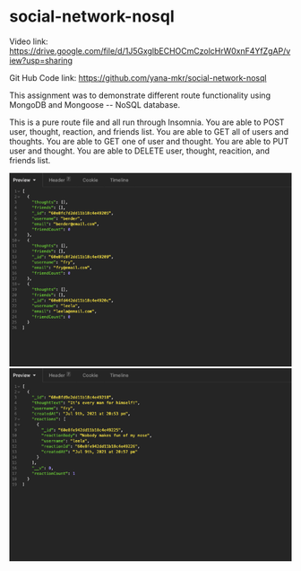 # social-network-nosql

Video link: https://drive.google.com/file/d/1J5GxglbECHOCmCzolcHrW0xnF4YfZgAP/view?usp=sharing

Git Hub Code link: https://github.com/yana-mkr/social-network-nosql

This assignment was to demonstrate different route functionality using MongoDB and Mongoose -- NoSQL database.

This is a pure route file and all run through Insomnia.
You are able to POST user, thought, reaction, and friends list.
You are able to GET all of users and thoughts.
You are able to GET one of user and thought.
You are able to PUT user and thought.
You are able to DELETE user, thought, reacition, and friends list.

<img src="https://github.com/yana-mkr/social-network-nosql/blob/master/images/Screen%20Shot%202021-07-09%20at%208.57.30%20PM.png?raw=true">
<img src="https://github.com/yana-mkr/social-network-nosql/blob/master/images/Screen%20Shot%202021-07-09%20at%208.57.58%20PM.png?raw=true">
